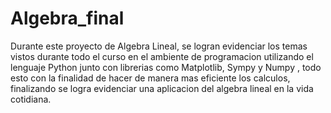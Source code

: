 # Algebra_final
Durante este proyecto de Algebra Lineal, se logran evidenciar los temas vistos durante todo el curso en el ambiente de programacion utilizando el lenguaje Python
junto con librerias como Matplotlib, Sympy y Numpy , todo esto con la finalidad de hacer de manera mas eficiente los calculos, finalizando se logra evidenciar una aplicacion
del algebra lineal en la vida cotidiana.
